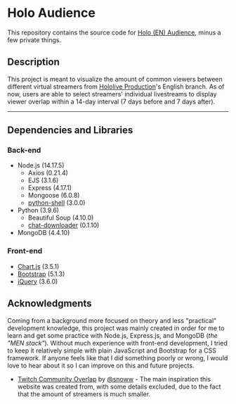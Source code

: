 # Holo Audience

This repository contains the source code for [Holo (EN) Audience](https://audience.gwak.moe/), minus a few private things.

## Description

This project is meant to visualize the amount of common viewers between different virtual streamers from [Hololive Production](https://en.hololive.tv/member)'s English branch. As of now, users are able to select streamers' individual livestreams to display viewer overlap within a 14-day interval (7 days before and 7 days after).

---

## Dependencies and Libraries

### Back-end
* Node.js (14.17.5)
    * Axios (0.21.4)
    * EJS (3.1.6)
    * Express (4.17.1)
    * Mongoose (6.0.8)
    * [python-shell](https://www.npmjs.com/package/python-shell) (3.0.0)
* Python (3.9.6)
    * Beautiful Soup (4.10.0)
    * [chat-downloader](https://github.com/xenova/chat-downloader) (0.1.10)
* MongoDB (4.4.10)

### Front-end
* [Chart.js](https://www.chartjs.org/) (3.5.1)
* [Bootstrap](https://getbootstrap.com/) (5.1.3)
* [jQuery](https://jquery.com/) (3.6.0)

## Acknowledgments

Coming from a background more focused on theory and less "practical" development knowledge, this project was mainly created in order for me to learn and get some practice with Node.js, Express.js, and MongoDB (*the "MEN stack"*). Without much experience with front-end development, I tried to keep it relatively simple with plain JavaScript and Bootstrap for a CSS framework. If anyone feels like that I did something poorly or wrong, I would love to hear about it so I can improve on this and future projects.

* [Twitch Community Overlap](https://stats.roki.sh/) by [@snoww](https://github.com/snoww) - The main inspiration this website was created from, with some details excluded, due to the fact that the amount of streamers is much smaller.